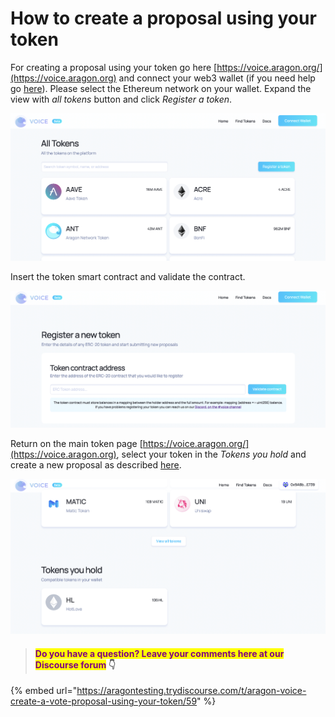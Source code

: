 # How to create a proposal using your token

For creating a proposal using your token go here [https://voice.aragon.org/](https://voice.aragon.org) and connect your web3 wallet (if you need help go [here](../set-up-metamask/)). Please select the Ethereum network on your wallet. Expand the view with _all tokens_ button and click _Register a token_.

![](<../../../.gitbook/assets/Schermata 2022-02-11 alle 12.10.55.png>)

Insert the token smart contract and validate the contract.

![](<../../../.gitbook/assets/Schermata 2022-02-11 alle 12.14.27.png>)

Return on the main token page [https://voice.aragon.org/](https://voice.aragon.org), select your token in the _Tokens you hold_ and create a new proposal as described [here](how-to-create-a-proposal.md).

![](<../../../.gitbook/assets/Schermata 2022-02-11 alle 12.18.51.png>)

> #### <mark style="color:purple;">Do you have a question? Leave your comments here at our Discourse forum</mark> 👇

{% embed url="https://aragontesting.trydiscourse.com/t/aragon-voice-create-a-vote-proposal-using-your-token/59" %}

